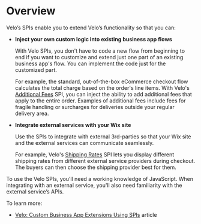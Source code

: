 # Overview

Velo’s SPIs enable you to extend Velo’s functionality so that you can: 

+ **Inject your own custom logic into existing business app flows**

   With Velo SPIs, you don't have to code a new flow from beginning to end if you want to customize and extend just one part of an existing business app's flow. You can implement the code just for the customized part.
   
   For example, the standard, out-of-the-box eCommerce checkout flow calculates the total charge based on the order's line items. With Velo's [Additional Fees](https://www.wix.com/velo/reference/spis/ecom-additional-fees) SPI, you can inject the ability to add additional fees that apply to the entire order. Examples of additional fees include fees for fragile handling or surcharges for deliveries outside your regular delivery area.

+ **Integrate external services with your Wix site**

  Use the SPIs to integrate with external 3rd-parties so that your Wix site and the external services can communicate seamlessly. 
  
  For example, Velo's [Shipping Rates](https://www.wix.com/velo/reference/spis/ecom-shipping-rates) SPI lets you display different shipping rates from different external service providers during checkout. The buyers can then choose the shipping provider best for them. 

To use the Velo SPIs, you’ll need a working knowledge of JavaScript. When integrating with an external service, you'll also need familiarity with the external service’s APIs.

To learn more: 
+ [Velo: Custom Business App Extensions Using SPIs](https://support.wix.com/en/article/velo-custom-business-app-extensions-using-spis-beta) article